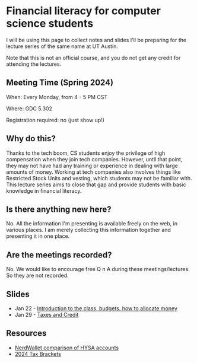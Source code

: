 # Financial literacy for computer science students

I will be using this page to collect notes and slides I'll be preparing for the lecture series of the same name at UT Austin. 

Note that this is not an official course, and you do not get any credit for attending the lectures.

## Meeting Time (Spring 2024)

When: Every Monday, from 4 - 5 PM CST

Where: GDC 5.302

Registration required: no (just show up!)

## Why do this?

Thanks to the tech boom, CS students enjoy the privilege of high compensation when they join tech companies. 
However, until that point, they may not have had any training or experience in dealing with large amounts of money. 
Working at tech companies also involves things like Restricted Stock Units and vesting, which students may not be familiar with.
This lecture series aims to close that gap and provide students with basic knowledge in financial literacy. 

## Is there anything new here?

No. All the information I'm presenting is available freely on the web, in various places.
I am merely collecting this information together and presenting it in one place. 

## Are the meetings recorded?

No. We would like to encourage free Q n A during these meetings/lectures. So they are not recorded. 

## Slides

 - Jan 22 - [Introduction to the class, budgets, how to allocate money](https://docs.google.com/presentation/d/1E1SULO1BG4cf9ZiXHzA1H1hqsOQlHXpOoEdWwb8mt4w/edit?usp=sharing)
- Jan 29 - [Taxes and Credit](https://docs.google.com/presentation/d/1vjLHHrqlw0y2PK-s-v_w2LjDAHl4T707u9iMcIY9Acg/edit?usp=sharing)

## Resources 

- [NerdWallet comparison of HYSA accounts](https://www.nerdwallet.com/best/banking/high-yield-online-savings-accounts)
- [2024 Tax Brackets](https://taxfoundation.org/data/all/federal/2024-tax-brackets/)
